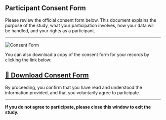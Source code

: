 
## Participant Consent Form

Please review the official consent form below. This document explains the purpose of the study, what your participation involves, how your data will be handled, and your rights as a participant.

---

![Consent Form](https://thchara.github.io/ThinkAloud/ZendoStudy5/assets/ConsentFormImage.png)

You can also download a copy of the consent form for your records by clicking the link below:

<a href="https://thchara.github.io/ThinkAloud/ZendoStudy5/assets/ConsentForm.pdf" download>📄 Download Consent Form</a>
---

By proceeding, you confirm that you have read and understood the information provided, and that you voluntarily agree to participate.

---

**If you do not agree to participate, please close this window to exit the study.**

